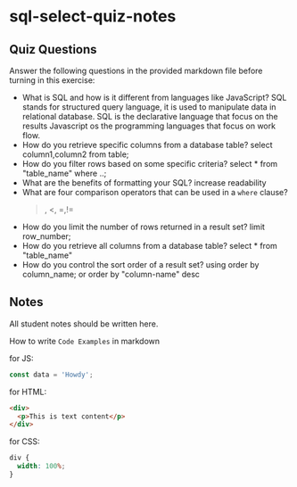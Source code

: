 # sql-select-quiz-notes

## Quiz Questions

Answer the following questions in the provided markdown file before turning in this exercise:

- What is SQL and how is it different from languages like JavaScript?
  SQL stands for structured query language, it is used to manipulate data in relational database.
  SQL is the declarative language that focus on the results
  Javascript os the programming languages that focus on work flow.
- How do you retrieve specific columns from a database table?
  select column1,column2 from table;
- How do you filter rows based on some specific criteria?
  select \* from "table_name" where ..;
- What are the benefits of formatting your SQL?
  increase readability
- What are four comparison operators that can be used in a `where` clause?
  > , <, =,!=
- How do you limit the number of rows returned in a result set?
  limit row_number;
- How do you retrieve all columns from a database table?
  select \* from "table_name"
- How do you control the sort order of a result set?
  using order by column_name; or order by "column-name" desc

## Notes

All student notes should be written here.

How to write `Code Examples` in markdown

for JS:

```javascript
const data = 'Howdy';
```

for HTML:

```html
<div>
  <p>This is text content</p>
</div>
```

for CSS:

```css
div {
  width: 100%;
}
```
